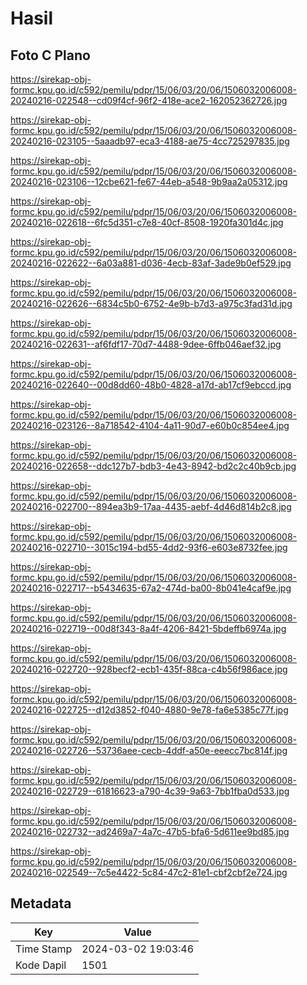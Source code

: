 # Hasil

## Foto C Plano

https://sirekap-obj-formc.kpu.go.id/c592/pemilu/pdpr/15/06/03/20/06/1506032006008-20240216-022548--cd09f4cf-96f2-418e-ace2-162052362726.jpg

https://sirekap-obj-formc.kpu.go.id/c592/pemilu/pdpr/15/06/03/20/06/1506032006008-20240216-023105--5aaadb97-eca3-4188-ae75-4cc725297835.jpg

https://sirekap-obj-formc.kpu.go.id/c592/pemilu/pdpr/15/06/03/20/06/1506032006008-20240216-023106--12cbe621-fe67-44eb-a548-9b9aa2a05312.jpg

https://sirekap-obj-formc.kpu.go.id/c592/pemilu/pdpr/15/06/03/20/06/1506032006008-20240216-022618--6fc5d351-c7e8-40cf-8508-1920fa301d4c.jpg

https://sirekap-obj-formc.kpu.go.id/c592/pemilu/pdpr/15/06/03/20/06/1506032006008-20240216-022622--6a03a881-d036-4ecb-83af-3ade9b0ef529.jpg

https://sirekap-obj-formc.kpu.go.id/c592/pemilu/pdpr/15/06/03/20/06/1506032006008-20240216-022626--6834c5b0-6752-4e9b-b7d3-a975c3fad31d.jpg

https://sirekap-obj-formc.kpu.go.id/c592/pemilu/pdpr/15/06/03/20/06/1506032006008-20240216-022631--af6fdf17-70d7-4488-9dee-6ffb046aef32.jpg

https://sirekap-obj-formc.kpu.go.id/c592/pemilu/pdpr/15/06/03/20/06/1506032006008-20240216-022640--00d8dd60-48b0-4828-a17d-ab17cf9ebccd.jpg

https://sirekap-obj-formc.kpu.go.id/c592/pemilu/pdpr/15/06/03/20/06/1506032006008-20240216-023126--8a718542-4104-4a11-90d7-e60b0c854ee4.jpg

https://sirekap-obj-formc.kpu.go.id/c592/pemilu/pdpr/15/06/03/20/06/1506032006008-20240216-022658--ddc127b7-bdb3-4e43-8942-bd2c2c40b9cb.jpg

https://sirekap-obj-formc.kpu.go.id/c592/pemilu/pdpr/15/06/03/20/06/1506032006008-20240216-022700--894ea3b9-17aa-4435-aebf-4d46d814b2c8.jpg

https://sirekap-obj-formc.kpu.go.id/c592/pemilu/pdpr/15/06/03/20/06/1506032006008-20240216-022710--3015c194-bd55-4dd2-93f6-e603e8732fee.jpg

https://sirekap-obj-formc.kpu.go.id/c592/pemilu/pdpr/15/06/03/20/06/1506032006008-20240216-022717--b5434635-67a2-474d-ba00-8b041e4caf9e.jpg

https://sirekap-obj-formc.kpu.go.id/c592/pemilu/pdpr/15/06/03/20/06/1506032006008-20240216-022719--00d8f343-8a4f-4206-8421-5bdeffb6974a.jpg

https://sirekap-obj-formc.kpu.go.id/c592/pemilu/pdpr/15/06/03/20/06/1506032006008-20240216-022720--928becf2-ecb1-435f-88ca-c4b56f986ace.jpg

https://sirekap-obj-formc.kpu.go.id/c592/pemilu/pdpr/15/06/03/20/06/1506032006008-20240216-022725--d12d3852-f040-4880-9e78-fa6e5385c77f.jpg

https://sirekap-obj-formc.kpu.go.id/c592/pemilu/pdpr/15/06/03/20/06/1506032006008-20240216-022726--53736aee-cecb-4ddf-a50e-eeecc7bc814f.jpg

https://sirekap-obj-formc.kpu.go.id/c592/pemilu/pdpr/15/06/03/20/06/1506032006008-20240216-022729--61816623-a790-4c39-9a63-7bb1fba0d533.jpg

https://sirekap-obj-formc.kpu.go.id/c592/pemilu/pdpr/15/06/03/20/06/1506032006008-20240216-022732--ad2469a7-4a7c-47b5-bfa6-5d611ee9bd85.jpg

https://sirekap-obj-formc.kpu.go.id/c592/pemilu/pdpr/15/06/03/20/06/1506032006008-20240216-022549--7c5e4422-5c84-47c2-81e1-cbf2cbf2e724.jpg


## Metadata

| Key        | Value               |
| ---------- | ------------------- |
| Time Stamp | 2024-03-02 19:03:46 |
| Kode Dapil | 1501                |



